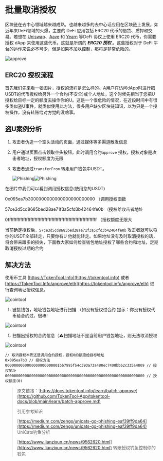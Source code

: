 # 批量取消授权

区块链在去中心领域越来越成熟，也越来越多的去中心话应用在区块链上发展，如近年来DeFi领域的火爆，主要的 DeFi 应用包括 ERC20 代币的借贷、质押和交易。若想在 [Uniswap](https://uniswap.org/)、[Aave](https://aave.com/) 和 [Yearn](https://yearn.finance/) 等DeFi 协议上使用 ERC20 代币，你需要授权 dApp 来使用这些代币。这就是所谓的 _**ERC20 授权**_ 。这些授权对于 DeFi 平台的运作来说必不可少，但是如果不加以控制，那将是非常危险的。

![approve](../.gitbook/assets/approve.png)

## ERC20 授权流程

首先我们先来看一张图片，授权的流程是怎么样的。A用户在访问dApp时进行把USDT的代币授权给另外一个合约\(不安全\)或个人地址，这个时候先相当于您把U授权给目标一定的额度去操作你的U。这是一个很危险的情况，在近段时间中有很多类似盗U事件，就类似使用此方法，很多用户缺少区块链知识，以为只是一个授权操作，没有转账给对方觉的没啥事。

## 盗U案例分析

1. 攻击者伪造一个空头活动的页面，通过媒体等多渠道散发信息
2. 用户通过页面点击领取空头按钮，此时调用合约`approve` 授权，授权对象是攻击者地址，授权额度为无限
3. 攻击者通过`transferFrom` 转走用户钱包中USDT。

   ![Phishing](../.gitbook/assets/Snipaste_2021-09-29_14-49-29.png)![Phishing](../.gitbook/assets/Snipaste_2021-09-29_14-51-41.png)

在图片中我们可以看到调用授权信息\(使用您的USDT\)

0x095ea7b3000000000000000000000000 （调用授权函数

57ce3d5cd8685bed28ae71f3a5cfd3b42464fe0b （授权给攻击者地址

0fffffffffffffffffffffffffffffffffffffffffffffffffffffffffffffff （授权额度无限大

当前确定授权后，`57ce3d5cd8685bed28ae71f3a5cfd3b42464fe0b` 攻击者就可以将你的USDT全部转走，只要你有U 他就能转走。如果地址没有及时取消授权的话，将会带来跟多的损失，下面教大家如何检查钱包地址授权了哪些合约和地址，定期取消授权过期的合约

## 解决方法

使用币工具 [https://TokenTool.Info](https://tokentool.info) 或者 [https://TokenTool.Info/approve/eth](https://tokentool.info/approve/eth) 进行查询地址授权信息。

![cointool](../.gitbook/assets/Snipaste_2021-09-29_15-10-52.png)

1. 链接钱包，地址钱包地址进行扫描 （如没有授权过合约  提示：你没有授权代币给合约过，很棒!

![cointool](../.gitbook/assets/Snipaste_2021-09-29_15-13-14.png)

1. 扫描出授权的合约信息（⚠️扫描地址不是当前用户钱包地址，则无法取消授权

![cointool](../.gitbook/assets/Snipaste_2021-09-29_15-15-51.png)

```text
// 取消授权本质还是调用合约授权，授权0的额度给目标地址
0x095ea7b3 // 授权方法
0000000000000000000000001bb7995f64c393a73a480ec7400bb52c335a4809 // 授权地址
0000000000000000000000000000000000000000000000000000000000000000 // 授权额度(0)
```

> 原文链接：[https://docs.tokentool.info/learn/batch-approve](https://github.com/TokenTool-App/tokentool-docs/blob/main/learn/batch-approve.md)
>
> 引用参考知识
>
> [https://medium.com/zengo/unicats-go-phishing-eaf39ff9da64](https://medium.com/zengo/unicats-go-phishing-eaf39ff9da64) UniCats钓鱼分析
>
> [https://www.lianzixun.cn/news/9562620.html](https://www.lianzixun.cn/news/9562620.html) 转账授权钓鱼控制你的钱包

